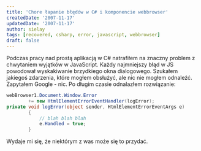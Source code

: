 ```yaml
---
title: 'Chore łapanie błędów w C# i komponencie webbrowser'
createdDate: '2007-11-17'
updatedDate: '2007-11-17'
author: sielay
tags: [recovered, csharp, error, javascript, webbrowser]
draft: false
---
```


Podczas pracy nad prostą aplikacją w C# natrafiłem na znaczny problem z chwytaniem wyjątków w JavaScript. Każdy najmniejszy błąd w JS powodował wyskakiwanie brzydkiego okna dialogowego. Szukałem jakiegoś zdarzenia, które mogłem obsłużyć, ale nic nie mogłem odnaleźć. Zapytałem Google - nic. Po długim czasie odnalazłem rozwiązanie:

```csharp
webBrowser1.Document.Window.Error
        += new HtmlElementErrorEventHandler(logError);
private void logError(object sender, HtmlElementErrorEventArgs e)
        {
            // blah blah blah
            e.Handled = true;
        }
```

Wydaje mi się, że niektórym z was może się to przydać.
